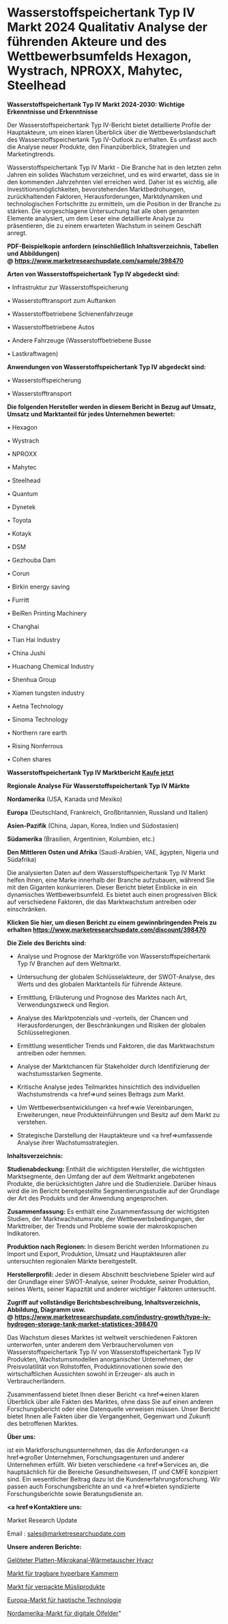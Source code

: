 # Wasserstoffspeichertank Typ IV Markt 2024 Qualitativ Analyse der führenden Akteure und des Wettbewerbsumfelds Hexagon, Wystrach, NPROXX, Mahytec, Steelhead

<strong>Wasserstoffspeichertank Typ IV Markt 2024-2030: Wichtige Erkenntnisse und Erkenntnisse</strong>

Der Wasserstoffspeichertank Typ IV-Bericht bietet detaillierte Profile der Hauptakteure, um einen klaren Überblick über die Wettbewerbslandschaft des Wasserstoffspeichertank Typ IV-Outlook zu erhalten. Es umfasst auch die Analyse neuer Produkte, den Finanzüberblick, Strategien und Marketingtrends.

Wasserstoffspeichertank Typ IV Markt - Die Branche hat in den letzten zehn Jahren ein solides Wachstum verzeichnet, und es wird erwartet, dass sie in den kommenden Jahrzehnten viel erreichen wird. Daher ist es wichtig, alle Investitionsmöglichkeiten, bevorstehenden Marktbedrohungen, zurückhaltenden Faktoren, Herausforderungen, Marktdynamiken und technologischen Fortschritte zu ermitteln, um die Position in der Branche zu stärken. Die vorgeschlagene Untersuchung hat alle oben genannten Elemente analysiert, um dem Leser eine detaillierte Analyse zu präsentieren, die zu einem erwarteten Wachstum in seinem Geschäft anregt.

<strong><b>PDF-Beispielkopie anfordern (einschließlich Inhaltsverzeichnis, Tabellen und Abbildungen) @ </b></strong><strong><a href=https://www.marketresearchupdate.com/sample/398470><strong>https://www.marketresearchupdate.com/sample/398470</u></a></strong></strong>

<strong>Arten von Wasserstoffspeichertank Typ IV abgedeckt sind:</strong>

• Infrastruktur zur Wasserstoffspeicherung

• Wasserstofftransport zum Auftanken

• Wasserstoffbetriebene Schienenfahrzeuge

• Wasserstoffbetriebene Autos

• Andere Fahrzeuge (Wasserstoffbetriebene Busse

• Lastkraftwagen)

<strong>Anwendungen von Wasserstoffspeichertank Typ IV abgedeckt sind:</strong>

• Wasserstoffspeicherung

• Wasserstofftransport

<strong>Die folgenden Hersteller werden in diesem Bericht in Bezug auf Umsatz, Umsatz und Marktanteil für jedes Unternehmen bewertet:</strong>

• Hexagon

• Wystrach

• NPROXX

• Mahytec

• Steelhead

• Quantum

• Dynetek

• Toyota

• Kotayk

• DSM

• Gezhouba Dam

• Corun

• Birkin energy saving

• Furritt

• BeiRen Printing Machinery

• Changhai

• Tian Hai Industry

• China Jushi

• Huachang Chemical Industry

• Shenhua Group

• Xiamen tungsten industry

• Aetna Technology

• Sinoma Technology

• Northern rare earth

• Rising Nonferrous

• Cohen shares

<strong>Wasserstoffspeichertank Typ IV Marktbericht <a href=https://www.marketresearchupdate.com/buynow/398470>Kaufe jetzt</a></strong>

<strong>Regionale Analyse Für Wasserstoffspeichertank Typ IV Märkte</strong>

<strong>Nordamerika</strong> (USA, Kanada und Mexiko)

<strong>Europa</strong> (Deutschland, Frankreich, Großbritannien, Russland und Italien)

<strong>Asien-Pazifik</strong> (China, Japan, Korea, Indien und Südostasien)

<strong>Südamerika</strong> (Brasilien, Argentinien, Kolumbien, etc.)

<strong>Den Mittleren</strong> <strong>Osten und Afrika</strong> (Saudi-Arabien, VAE, ägypten, Nigeria und Südafrika)

Die analysierten Daten auf dem Wasserstoffspeichertank Typ IV Markt helfen Ihnen, eine Marke innerhalb der Branche aufzubauen, während Sie mit den Giganten konkurrieren. Dieser Bericht bietet Einblicke in ein dynamisches Wettbewerbsumfeld. Es bietet auch einen progressiven Blick auf verschiedene Faktoren, die das Marktwachstum antreiben oder einschränken.

<strong>Klicken Sie hier, um diesen Bericht zu einem gewinnbringenden Preis zu erhalten
</strong><strong><a href=https://www.marketresearchupdate.com/discount/398470>https://www.marketresearchupdate.com/discount/398470</b></u></strong></a>

<strong>Die Ziele des Berichts sind:</strong>

- Analyse und Prognose der Marktgröße von Wasserstoffspeichertank Typ IV Branchen auf dem Weltmarkt.

- Untersuchung der globalen Schlüsselakteure, der SWOT-Analyse, des Werts und des globalen Marktanteils für führende Akteure.

- Ermittlung, Erläuterung und Prognose des Marktes nach Art, Verwendungszweck und Region.

- Analyse des Marktpotenzials und -vorteils, der Chancen und Herausforderungen, der Beschränkungen und Risiken der globalen Schlüsselregionen.

- Ermittlung wesentlicher Trends und Faktoren, die das Marktwachstum antreiben oder hemmen.

- Analyse der Marktchancen für Stakeholder durch Identifizierung der wachstumsstarken Segmente.

- Kritische Analyse jedes Teilmarktes hinsichtlich des individuellen Wachstumstrends <a href=>und</a> seines Beitrags zum Markt.

- Um Wettbewerbsentwicklungen <a href=>wie</a> Vereinbarungen, Erweiterungen, neue Produkteinführungen und Besitz auf dem Markt zu verstehen.

- Strategische Darstellung der Hauptakteure und <a href=>umfas</a>sende Analyse ihrer Wachstumsstrategien.

<strong>Inhaltsverzeichnis:</strong>

<strong>Studienabdeckung:</strong> Enthält die wichtigsten Hersteller, die wichtigsten Marktsegmente, den Umfang der auf dem Weltmarkt angebotenen Produkte, die berücksichtigten Jahre und die Studienziele. Darüber hinaus wird die im Bericht bereitgestellte Segmentierungsstudie auf der Grundlage der Art des Produkts und der Anwendung angesprochen.

<strong>Zusammenfassung:</strong> Es enthält eine Zusammenfassung der wichtigsten Studien, der Marktwachstumsrate, der Wettbewerbsbedingungen, der Markttreiber, der Trends und Probleme sowie der makroskopischen Indikatoren.

<strong>Produktion nach Regionen:</strong> In diesem Bericht werden Informationen zu Import und Export, Produktion, Umsatz und Hauptakteuren aller untersuchten regionalen Märkte bereitgestellt.

<strong>Herstellerprofil:</strong> Jeder in diesem Abschnitt beschriebene Spieler wird auf der Grundlage einer SWOT-Analyse, seiner Produkte, seiner Produktion, seines Werts, seiner Kapazität und anderer wichtiger Faktoren untersucht.

<strong><b>Zugriff auf vollständige Berichtsbeschreibung, Inhaltsverzeichnis, Abbildung, Diagramm usw. @ </b></strong><strong><a href=https://www.marketresearchupdate.com/industry-growth/type-iv-hydrogen-storage-tank-market-statistices-398470>https://www.marketresearchupdate.com/industry-growth/type-iv-hydrogen-storage-tank-market-statistices-398470</a></strong>

Das Wachstum dieses Marktes ist weltweit verschiedenen Faktoren unterworfen, unter anderem dem Verbrauchervolumen von Wasserstoffspeichertank Typ IV von Wasserstoffspeichertank Typ IV Produkten, Wachstumsmodellen anorganischer Unternehmen, der Preisvolatilität von Rohstoffen, Produktinnovationen sowie den wirtschaftlichen Aussichten sowohl in Erzeuger- als auch in Verbraucherländern.

Zusammenfassend bietet Ihnen dieser Bericht <a href=>einen</a> klaren Überblick über alle Fakten des Marktes, ohne dass Sie auf einen anderen Forschungsbericht oder eine Datenquelle verweisen müssen. Unser Bericht bietet Ihnen alle Fakten über die Vergangenheit, Gegenwart und Zukunft des betroffenen Marktes.

<strong>Über uns:</strong>

 ist ein Marktforschungsunternehmen, das die Anforderungen <a href=>großer</a> Unternehmen, Forschungsagenturen und anderer Unternehmen erfüllt. Wir bieten verschiedene <a href=>Services</a> an, die hauptsächlich für die Bereiche Gesundheitswesen, IT und CMFE konzipiert sind. Ein wesentlicher Beitrag dazu ist die Kundenerfahrungsforschung. Wir passen auch Forschungsberichte an und <a href=>bieten</a> syndizierte Forschungsberichte sowie Beratungsdienste an.

<strong><a href=>Kontaktiere uns:</a></strong>

Market Research Update

Email : sales@marketresearchupdate.com

<strong>Unsere anderen Berichte:</strong>

<a href=https://www.linkedin.com/pulse/brazed-plate-microchannel-heat-exchanger-hvacr>Gelöteter Platten-Mikrokanal-Wärmetauscher Hvacr</a>

<a href=https://www.linkedin.com/pulse/hyperbaric-portable-chambers-market-analysis>Markt für tragbare hyperbare Kammern</a>

<a href=https://www.linkedin.com/pulse/packaged-muesli-products-market-sizing-up-anticipating>Markt für verpackte Müsliprodukte</a>

<a href=https://www.linkedin.com/pulse/europe-haptic-technology-market-size-1f>Europa-Markt für haptische Technologie</a>

<a href=https://www.linkedin.com/pulse/north-america-digital-oilfield-market-size-scope-top-key>Nordamerika-Markt für digitale Ölfelder</a>"
